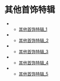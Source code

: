 # 其他首饰特辑
* * [其他首饰特辑_1](./%E5%85%B6%E4%BB%96%E9%A6%96%E9%A5%B0%E7%89%B9%E8%BE%91_1.md) 
* * [其他首饰特辑_2](./%E5%85%B6%E4%BB%96%E9%A6%96%E9%A5%B0%E7%89%B9%E8%BE%91_2.md) 
* * [其他首饰特辑_3](./%E5%85%B6%E4%BB%96%E9%A6%96%E9%A5%B0%E7%89%B9%E8%BE%91_3.md) 
* * [其他首饰特辑_4](./%E5%85%B6%E4%BB%96%E9%A6%96%E9%A5%B0%E7%89%B9%E8%BE%91_4.md) 
* * [其他首饰特辑_5](./%E5%85%B6%E4%BB%96%E9%A6%96%E9%A5%B0%E7%89%B9%E8%BE%91_5.md) 
